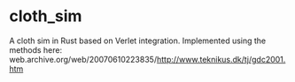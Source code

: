 # cloth_sim
A cloth sim in Rust based on Verlet integration. 
Implemented using the methods here: web.archive.org/web/20070610223835/http://www.teknikus.dk/tj/gdc2001.htm
